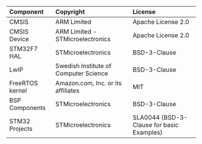 | Component                       |                     Copyright                             |                   License                    |
|:---------                       |:----------------------------------------------------------|:---------------------------------------------|
| CMSIS                           | ARM Limited                                               | Apache License 2.0                           |
| CMSIS Device                    | ARM Limited - STMicroelectronics                          | Apache License 2.0                           |
| STM32F7 HAL                     | STMicroelectronics                                        | BSD-3-Clause                                 |
| LwIP                            | Swedish Institute of Computer Science                     | BSD-3-Clause                                 |
| FreeRTOS kernel                 | Amazon.com, Inc. or its affiliates                        | MIT                                          |
| BSP Components                  | STMicroelectronics                                        | BSD-3-Clause                                 |
| STM32 Projects                  | STMicroelectronics                                        | SLA0044 (BSD-3-Clause for basic Examples)    |